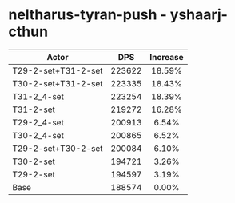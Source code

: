 # neltharus-tyran-push - yshaarj-cthun
| Actor | DPS | Increase |
|---|:---:|:---:|
|T29-2-set+T31-2-set|223622|18.59%|
|T30-2-set+T31-2-set|223335|18.43%|
|T31-2_4-set|223254|18.39%|
|T31-2-set|219272|16.28%|
|T29-2_4-set|200913|6.54%|
|T30-2_4-set|200865|6.52%|
|T29-2-set+T30-2-set|200084|6.10%|
|T30-2-set|194721|3.26%|
|T29-2-set|194597|3.19%|
|Base|188574|0.00%|
